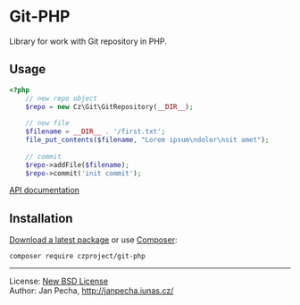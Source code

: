 Git-PHP
============

Library for work with Git repository in PHP.

Usage
-----

``` php
<?php
	// new repo object
	$repo = new Cz\Git\GitRepository(__DIR__);
	
	// new file
	$filename = __DIR__ . '/first.txt';
	file_put_contents($filename, "Lorem ipsum\ndolor\nsit amet");
	
	// commit
	$repo->addFile($filename);
	$repo->commit('init commit');
```

[API documentation](http://api.iunas.cz/git-php/)


Installation
------------

[Download a latest package](https://github.com/czproject/git-php/releases) or use [Composer](http://getcomposer.org/):

```
composer require czproject/git-php
```

------------------------------

License: [New BSD License](license.md)
<br>Author: Jan Pecha, http://janpecha.iunas.cz/
